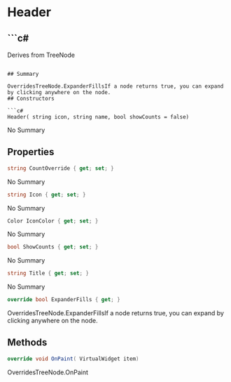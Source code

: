 # Header

## ```c#
Derives from TreeNode
```

## Summary

OverridesTreeNode.ExpanderFillsIf a node returns true, you can expand by clicking anywhere on the node.
## Constructors

```c#
Header( string icon, string name, bool showCounts = false) 
```
No Summary
## Properties

```c#
string CountOverride { get; set; } 
```
No Summary
```c#
string Icon { get; set; } 
```
No Summary
```c#
Color IconColor { get; set; } 
```
No Summary
```c#
bool ShowCounts { get; set; } 
```
No Summary
```c#
string Title { get; set; } 
```
No Summary
```c#
override bool ExpanderFills { get; } 
```
OverridesTreeNode.ExpanderFillsIf a node returns true, you can expand by clicking anywhere on the node.
## Methods

```c#
override void OnPaint( VirtualWidget item) 
```
OverridesTreeNode.OnPaint
